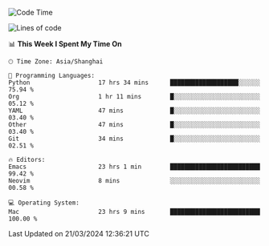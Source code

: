 <!--START_SECTION:waka-->
![Code Time](http://img.shields.io/badge/Code%20Time-1%2C870%20hrs%2044%20mins-blue)

![Lines of code](https://img.shields.io/badge/From%20Hello%20World%20I%27ve%20Written-292.1%20thousand%20lines%20of%20code-blue)

📊 **This Week I Spent My Time On** 

```text
🕑︎ Time Zone: Asia/Shanghai

💬 Programming Languages: 
Python                   17 hrs 34 mins      ███████████████████░░░░░░   75.94 % 
Org                      1 hr 11 mins        █░░░░░░░░░░░░░░░░░░░░░░░░   05.12 % 
YAML                     47 mins             █░░░░░░░░░░░░░░░░░░░░░░░░   03.40 % 
Other                    47 mins             █░░░░░░░░░░░░░░░░░░░░░░░░   03.40 % 
Git                      34 mins             █░░░░░░░░░░░░░░░░░░░░░░░░   02.51 % 

🔥 Editors: 
Emacs                    23 hrs 1 min        █████████████████████████   99.42 % 
Neovim                   8 mins              ░░░░░░░░░░░░░░░░░░░░░░░░░   00.58 % 

💻 Operating System: 
Mac                      23 hrs 9 mins       █████████████████████████   100.00 % 
```


 Last Updated on 21/03/2024 12:36:21 UTC
<!--END_SECTION:waka-->
